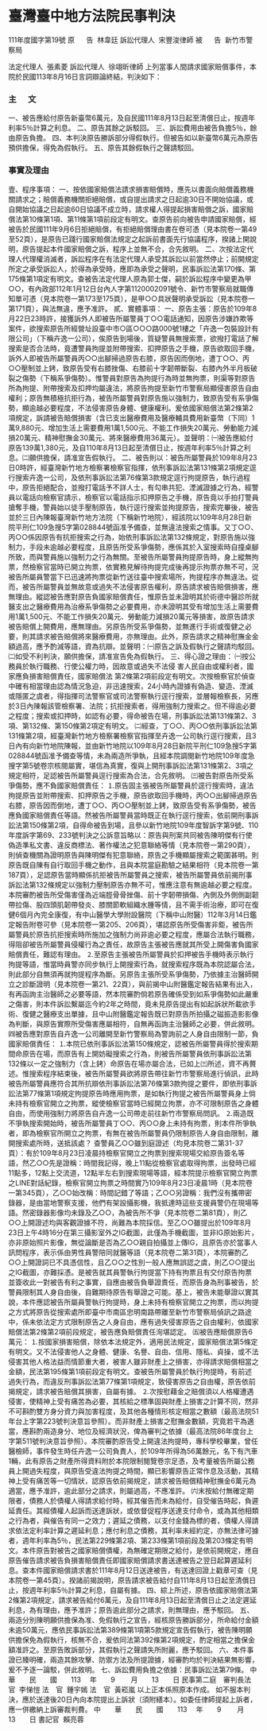 # 臺灣臺中地方法院民事判決
111年度國字第19號
原      告  林韋廷
訴訟代理人  宋豐浚律師
被      告  新竹市警察局

法定代理人  張素菱
訴訟代理人  徐翊昕律師
上列當事人間請求國家賠償事件，本院於民國113年8月16日言詞辯論終結，判決如下：
### 主      文
一、被告應給付原告新臺幣6萬元，及自民國111年8月13日起至清償日止，按週年利率5％計算之利息。
二、原告其餘之訴駁回。
三、訴訟費用由被告負擔5％，餘由原告負擔。
四、本判決原告勝訴部分得假執行。但被告如以新臺幣6萬元為原告預供擔保，得免為假執行。
五、原告其餘假執行之聲請駁回。
### 事實及理由
壹、程序事項：
一、按依國家賠償法請求損害賠償時，應先以書面向賠償義務機關請求之；賠償義務機關拒絕賠償，或自提出請求之日起逾30日不開始協議，或自開始協議之日起逾60日協議不成立時，請求權人得提起損害賠償之訴，國家賠償法第10條第1項、第11條第1項前段定有明文。查原告前向被告申請國家賠償，經被告於民國111年9月6日拒絕賠償，有拒絕賠償理由書在卷可憑（見本院卷一第49至52頁），是原告已踐行國家賠償法規定之起訴前書面先行協議程序，揆諸上開說明，原告提起本件國家賠償之訴，程序上並無不合，合先敘明。
二、次按法定代理人代理權消滅者，訴訟程序在有法定代理人承受其訴訟以前當然停止；前開規定所定之承受訴訟人，於得為承受時，應即為承受之聲明，民事訴訟法第170條、第175條第1項定有明文。查被告法定代理人原為郭士傑，嗣於訴訟程序中變更為甲○○，有內政部112年1月12日台內人字第1120002091號令、新竹市警察局就職傳知單可憑（見本院卷一第173至175頁），是甲○○具狀聲明承受訴訟（見本院卷一第171頁），與法無違，應予准許。
貳、實體事項：
一、原告主張：原告於109年8月22日23時許，接獲訴外人即被告所屬警員丁○○電話通知，因原告涉嫌詐欺等案件，欲搜索原告所經營址設臺中市○區○○○路000號1樓之「卉逸一包裝設計有限公司」（下稱卉逸一公司），俟原告到場後，質疑警員無搜索票，欲撥打電話了解搜索是否合法時，竟遭警員拘提並附帶搜索、扣押原告之手機，原告欲取回手機，訴外人即被告所屬警員丙○○出腳掃過原告右膝，原告因而倒地，遭丁○○、丙○○壓制並上銬，致原告受有右膝挫傷、右膝前十字韌帶斷裂、右膝內外半月板破裂之傷勢（下稱系爭傷勢）。惟警員對原告為拘提行為時並無拘票，則渠等對原告所為拘提、附帶搜索及扣押均屬違法，將原告拘提至新竹市警察局顯侵害原告自由權利；原告無積極抗拒行為，被告所屬警員對原告施以強制力，致原告受有系爭傷勢，顯逾越必要程度，不法侵害原告身體、健康權利。爰依國家賠償法第2條第2項規定，訴請被告賠償損害（含已支出醫療費用及醫療輔具費用新臺幣（下同）1萬9,880元、增加生活上需要費用1萬1,500元、不能工作損失20萬元、勞動能力減損20萬元、精神慰撫金30萬元、將來醫療費用36萬元）。並聲明：㈠被告應給付原告139萬1,380元，及自110年8月13日起至清償日止，按週年利率5％計算之利息。㈡願供擔保，請准宣告假執行。
二、被告則以：被告所屬警員於109年8月23日0時許，經臺灣新竹地方檢察署檢察官指揮，依刑事訴訟法第131條第2項規定逕行搜索卉逸一公司，及依刑事訴訟法第76條第3款規定逕行拘提原告，執行過程中，原告拒絕配合，並撥打電話予不詳人士，有勾串共犯、湮滅證據之行為，經警員以電話向檢察官請示，檢察官以電話指示扣押原告之手機，原告竟以手拍打警員搶奪手機，警員始以徒手壓制原告，執行逕行搜索並拘提原告，搜索完畢後，被告並於三日內陳報臺灣新竹地方法院（下稱新竹地院），經該院以109年8月28日新院平刑仁109急搜5字第028844號函准予備查，並無違法搜索之情事。又丁○○、丙○○係因原告有抗拒搜索之行為，始依刑事訴訟法第132條規定，對原告施以強制力，手段未逾越必要程度，且原告所受系爭傷勢，應係其於入室搜索時自撞桌腳所致，而與警員施以強制力之行為無關。至被告所屬警員拘提原告時，身上縱無拘票，然檢察官當時已開立拘票，依實務見解待拘提完成後再提示拘票亦無不可，況被告所屬員警當下已迅速將拘票從新竹送往臺中搜索場所，拘提程序亦無違法。從而，被告所屬警員並無故意或過失不法侵害原告權利，原告請求被告賠償損害，應無理由。縱認被告應對原告負國家賠償責任，惟原告並未證明其於術德中醫診所就醫支出之醫療費用為治療系爭傷勢之必要費用，亦未證明其受有增加生活上需要費用1萬1,500元、不能工作損失20萬元、勞動能力減損20萬元等損害，故原告請求被告賠償上開費用，應無理由。另原告所受系爭傷勢，並無進行手術或復健之必要，則其請求被告賠償將來醫療費用，亦無理由。此外，原告請求之精神慰撫金金額過高，應予酌減等語，資為抗辯。並聲明：㈠原告之訴及假執行之聲請均駁回。㈡如受不利判決，願供擔保，請准宣告免為假執行。
三、得心證之理由：
㈠按公務員於執行職務、行使公權力時，因故意或過失不法侵
害人民自由或權利者，國家應負損害賠償責任，國家賠償法
第2條第2項前段定有明文。次按檢察官於偵查中確有相當理由認為情況急迫，非迅速搜索，24小時內證據有偽造、變造、湮滅或隱匿之虞者，得指揮司法警察官或司法警察執行逕行搜索，並層報檢察長，另應於3日內陳報該管檢察署、法院；抗拒搜索者，得用強制力搜索之。但不得逾必要之程度；搜索或扣押時，如認有必要，得命被告在場，刑事訴訟法第131條第2、3項、第132條、第150條第2項定有明文。
㈡經查，丁○○、丙○○依刑事訴訟法第131條第2項，經臺灣新竹地方檢察署檢察官指揮至卉逸一公司執行逕行搜索，且3日內有向新竹地院陳報，並由新竹地院以109年8月28日新院平刑仁109急搜5字第028844號函准予備查等情，未為兩造所爭執，且經本院調閱新竹地院109年度急搜字第5號卷宗核閱屬實，堪信為真實，復與上開刑事訴訟法第131條第2、3項之規定相符，足認被告所屬警員逕行搜索為合法，合先敘明。
㈢被告對原告所受系爭傷勢，應不負國家賠償責任：
⒈原告固主張被告所屬警員於逕行搜索時，違法拘提原告並附帶搜索、扣押原告之手機，原告欲取回手機時，丙○○出腳掃過原告右膝，原告因而倒地，遭丁○○、丙○○壓制並上銬，致原告受有系爭傷勢，被告應負國家賠償責任等語。然被告所屬警員當時既正在執行逕行搜索，依前開刑事訴訟法第150條第2項，自得命被告到場，且參以新竹地院109年度智訴字第9號、110年度訴字第69、233號判決之公訴意旨略以：原告與刑案共同被告陳明傑有行使偽造準私文書、違反商標法、著作權法之犯意聯絡等情（見本院卷一第290頁），則偵查機關為證明原告與陳明傑有犯意聯絡，原告之手機顯屬搜索之範圍甚明。則原告既自陳有自行取回手機之動作，且與本院當庭勘驗之結果相符（見本院卷一第187頁），足認原告當時顯係抗拒被告所屬警員之搜索，被告所屬警員依前揭刑事訴訟法第132條規定以強制力壓制原告亦無不可，惟應注意有無逾越必要之程度。本院審酌被告所受傷害僅為近端脛骨骨挫傷、前十字韌帶損傷、內側及外側側副韌帶拉傷、股四頭肌韌帶發炎、膝關節軟組織水腫等情，且不需手術治療，即可在復健6個月內完全康復，有中山醫學大學附設醫院（下稱中山附醫）112年3月14日鑑定報告附卷可參（見本院卷一第205、206頁），堪認原告所受傷害非鉅，被告所屬警員於原告抗拒搜索時所施加之強制力尚非逾必要之程度，應屬合法執行職務，得阻卻被告所屬警員侵權行為之責任，故原告主張被告應就其所受上開傷害負國家賠償責任，難認有理由。
⒉至原告主張被告所屬警員於扣押被告手機時表示執行拘提等語，惟當時員警亦同步執行上開搜索行為，就搜索程序既為本院認屬合法，則此部分自無須再就拘提程序為斷。另原告主張所受系爭傷勢，乃依據主治醫師開立之診斷證明（見本院卷一第21、22頁），與前揭中山附醫鑑定報告結果有出入，有再函詢主治醫師之必要等語，然本院審酌倘若原告確係受到如系爭傷勢如此嚴重之傷害，則本件訴訟繫屬迄今約2年之時間，竟未見原告提出有如起訴狀所載欲手術、復健之醫療支出單據，且中山附醫鑑定報告既已對原告所拍攝之磁振造影影像為判斷，與原告實際所受傷害應屬相符，自無再函詢主治醫師之必要，併此敘明。
㈣被告應對原告自卉逸一公司離開至新竹警察局為警詢前之人身自由限制一節，負國家賠償責任：
⒈本院已依刑事訴訟法第150條規定，認被告所屬警員得於搜索期間命原告在場，而原告有上開妨礙搜索之行為，則被告所屬警員依刑事訴訟法第132條以一定之強制力（含上銬）命原告在場亦屬合法，已如上㈢所述，資不再贅述。惟搜索程序結束後，被告所屬警員欲將原告帶往新竹市警察局進行偵訊，此時被告所屬警員應符合其所抗辯依刑事訴訟法第76條第3款拘提之要件，即依刑事訴訟法第77條第1項規定拘提原告時應用拘票，是如執行拘提之被告所屬警員身上倘未持有檢察官開立之拘票，縱使檢察官當時已經開立拘票，亦不可限制原告之身體自由，而使用強制力將原告自卉逸一公司帶走前往新竹市警察局問訊。
⒉兩造既不爭執搜索開始時，被告所屬警員丁○○、丙○○身上未持有拘票，則本件所爭執者，即為檢察官所開立之拘票，有無在被告所屬警員仍限制原告人身自由限制，離開搜索處所時，送抵該處？
查警員乙○○雖到庭證述（均見本院卷二第31-37頁）：有於109年8月23日凌晨持檢察官開立之拘票到搜索現場交給原告簽名等語，然乙○○先是證稱：時間我記得，晚上11點從檢察官處取得拘票，出發時已經11點多，12點上交流道，12點半左右到搜索現場等語，經本院提示檢察官開立拘票之LINE對話紀錄，檢察官開立拘票之時間實乃109年8月23日凌晨1時（見本院卷一第345頁），乙○○始改稱：時間記錯了等語；乙○○另證稱：我們沒有攜帶密錄器，是由當地警察支援，他們有架設攝影機，我抵達時這些支援員警仍在現場等語。然密錄器影像均未錄及乙○○，為被告所不爭（見本院卷二第81頁），則乙○○上開證述均與客觀證據不符，尚難為本院採信。至乙○○雖提出於109年8月23日上午4時16分在第三攝影室外之IG截圖，此僅為手機截圖，並非IG原始影片，亦非原始照片影像，無從論斷是否為乙○○親自拍攝並上傳IG，且原告亦於當事人訊問程序，表示係由男性員警陪同就醫等語（見本院卷二第31頁），本院審酌乙○○上開證詞已不具憑信性，且乙○○之性別一般人應無誤認之虞，則乙○○提出之IG截圖，亦難採憑。是被告就其員警執行拘提當下持有拘票且有交付原告拘票並簽收此一對被告有利之事實，自應由被告負舉證責任，而原告身為刑事被告，於警員限制其人身自由後，自難期待原告有舉證之可能。基上，被告未能舉證以實其說，本件應認被告所屬員警執行拘提時，身上未持有檢察官開立之拘票，而以拘提之方式將原告從搜索處所即臺中市南區忠明南路帶離至新竹市警察局偵訊之路途中，係未依法定方式限制原告之人身自由，應有過失侵害原告之自由權利，依國家賠償法第2條第2項前段規定，被告應負賠償責任洵堪認定。
㈤被告應賠償原告6萬元：
⒈按國家損害賠償，除依本法規定外，適用民法規定，國家賠償法第5條定有明文。又不法侵害他人之身體、健康、名譽、自由、信用、隱私、貞操，或不法侵害其他人格法益而情節重大者，被害人雖非財產上之損害，亦得請求賠償相當之金額，民法第195條第1項前段定有明文。查被告所屬警員於執行拘提時，有前述過失行為，而違反刑事訴訟法第77條第1項規定，致侵害原告之自由權，原告依前揭規定，請求被告賠償其損害，自屬有據。
⒉次按慰藉金之賠償須以人格權遭遇侵害，使精神上受有痛苦為必要，其核給之標準固與財產上損害之計算不同，然非不可斟酌雙方身分資力與加害程度，及其他各種情形核定相當之數額（最高法院51年台上字第223號判決意旨參照）。而非財產上損害之慰撫金數額，究竟若干為適當，應斟酌兩造身分、地位及經濟狀況，俾為審判之依據（最高法院86年度台上字第511號判決意旨參照）。本院審酌原告受上開違法拘提時，專科學校畢業，曾任醫檢師，事件發生時任卉逸一公司負責人，於109年所得為56萬餘元，名下有汽車1輛，此有原告之財產所得資料附於本院限制閱覽卷宗足憑，及考量被告所屬公務員上開過失程度，與原告受違法拘提之時間，顯已影響原告正常作息及活動，其精神上受有痛苦等一切情狀，認原告依前揭規定，請求被告賠償精神慰撫金6萬元為適當，應予准許，逾此部分之請求，則屬過高，不應准許。
㈥末按給付無確定期限者，債務人於債權人得請求給付時，經其催告而未為給付，自受催告時起，負遲延責任。其經債權人起訴而送達訴狀，或依督促程序送達支付命令，或為其他相類之行為者，與催告有同一之效力；遲延之債務，以支付金錢為標的者，債權人得請求依法定利率計算之遲延利息；應付利息之債務，其利率未經約定，亦無法律可據者，週年利率為5％，民法第229條第2項、第233條第1項前段及第203條定有明文。本件原告對被告之國家賠償債權，為無確定期限之給付，是依前開規定，應自原告催告請求被告負損害賠償責任即國家賠償請求書送達被告之翌日起算遲延利息。查本件國家賠償請求書於111年8月12日送達被告，有送達回證上戳章可查（見本院卷一第45頁）。揆諸前揭說明，原告請求被告給付自111年8月13日起至清償日止，按週年利率5％計算之利息，自屬有據。
四、綜上所述，原告依國家賠償法第2條第2項規定，請求被告給付6萬元，及自111年8月13日起至清償日止之法定遲延利息，為有理由，應予准許；原告逾此部分之請求，則無理由，應予駁回。
五、兩造分別陳明願供擔保為准、免假執行之宣告，經核原告勝訴部分，所命給付金額未逾50萬元，應依民事訴訟法第389條第1項第5款規定宣告假執行，被告陳明願供擔保免為假執行，核無不合，爰依同法第392條第2項規定，酌定相當之擔保金額准許之。至原告敗訴部分，其假執行之聲請失所附麗，應予駁回。
六、本件事證已臻明確，兩造其餘攻擊、防禦方法及所提證據，經審酌均於判決結果無影響，爰不予逐一論駁，併此敘明。
七、訴訟費用負擔之依據：民事訴訟法第79條。
中　　華　　民　　國　　113 　年　　9 　　月　　13　　日
民事第二庭　審判長法　官  李悌愷
法　官  鍾宇嫣
法　官  黃崧嵐
以上正本係照原本作成。
如不服本判決，應於送達後20日內向本院提出上訴狀（須附繕本）。如委任律師提起上訴者，應一併繳納上訴審裁判費。
中　　華　　民　　國　　113 　年　　9 　　月　　13　　日
書記官  賴亮蓉